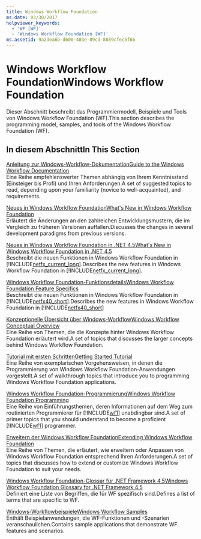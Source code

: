 ```yaml
---
title: Windows Workflow Foundation
ms.date: 03/30/2017
helpviewer_keywords:
  - 'WF [WF]'
  - 'Windows Workflow Foundation [WF]'
ms.assetid: 9a23ea6b-d600-483e-89cd-8889cfec5f66
---
```

# <a name="windows-workflow-foundation"></a><span data-ttu-id="01bee-102">Windows Workflow Foundation</span><span class="sxs-lookup"><span data-stu-id="01bee-102">Windows Workflow Foundation</span></span>
<span data-ttu-id="01bee-103">Dieser Abschnitt beschreibt das Programmiermodell, Beispiele und Tools von Windows Workflow Foundation (WF).</span><span class="sxs-lookup"><span data-stu-id="01bee-103">This section describes the programming model, samples, and tools of the Windows Workflow Foundation (WF).</span></span>  
  
## <a name="in-this-section"></a><span data-ttu-id="01bee-104">In diesem Abschnitt</span><span class="sxs-lookup"><span data-stu-id="01bee-104">In This Section</span></span>  
 [<span data-ttu-id="01bee-105">Anleitung zur Windows-Workflow-Dokumentation</span><span class="sxs-lookup"><span data-stu-id="01bee-105">Guide to the Windows Workflow Documentation</span></span>](guide-to-the-documentation.md)  
 <span data-ttu-id="01bee-106">Eine Reihe empfehlenswerter Themen abhängig von Ihrem Kenntnisstand (Einsteiger bis Profi) und Ihren Anforderungen.</span><span class="sxs-lookup"><span data-stu-id="01bee-106">A set of suggested topics to read, depending upon your familiarity (novice to well-acquainted), and requirements.</span></span>  
  
 [<span data-ttu-id="01bee-107">Neues in Windows Workflow Foundation</span><span class="sxs-lookup"><span data-stu-id="01bee-107">What's New in Windows Workflow Foundation</span></span>](whats-new.md)  
 <span data-ttu-id="01bee-108">Erläutert die Änderungen an den zahlreichen Entwicklungsmustern, die im Vergleich zu früheren Versionen auffallen.</span><span class="sxs-lookup"><span data-stu-id="01bee-108">Discusses the changes in several development paradigms from previous versions.</span></span>  
  
 [<span data-ttu-id="01bee-109">Neues in Windows Workflow Foundation in .NET 4.5</span><span class="sxs-lookup"><span data-stu-id="01bee-109">What's New in Windows Workflow Foundation in .NET 4.5</span></span>](whats-new-in-wf-in-dotnet.md)  
 <span data-ttu-id="01bee-110">Beschreibt die neuen Funktionen in Windows Workflow Foundation in [!INCLUDE[netfx_current_long](../../../includes/netfx-current-long-md.md)].</span><span class="sxs-lookup"><span data-stu-id="01bee-110">Describes the new features in Windows Workflow Foundation in [!INCLUDE[netfx_current_long](../../../includes/netfx-current-long-md.md)].</span></span>  
  
 [<span data-ttu-id="01bee-111">Windows Workflow Foundation-Funktionsdetails</span><span class="sxs-lookup"><span data-stu-id="01bee-111">Windows Workflow Foundation Feature Specifics</span></span>](feature-specifics.md)  
 <span data-ttu-id="01bee-112">Beschreibt die neuen Funktionen in Windows Workflow Foundation in [!INCLUDE[netfx40_short](../../../includes/netfx40-short-md.md)].</span><span class="sxs-lookup"><span data-stu-id="01bee-112">Describes the new features in Windows Workflow Foundation in  [!INCLUDE[netfx40_short](../../../includes/netfx40-short-md.md)]</span></span>  
  
 [<span data-ttu-id="01bee-113">Konzeptionelle Übersicht über Windows-Workflow</span><span class="sxs-lookup"><span data-stu-id="01bee-113">Windows Workflow Conceptual Overview</span></span>](conceptual-overview.md)  
 <span data-ttu-id="01bee-114">Eine Reihe von Themen, die die Konzepte hinter Windows Workflow Foundation erläutert wird.</span><span class="sxs-lookup"><span data-stu-id="01bee-114">A set of topics that discusses the larger concepts behind Windows Workflow Foundation.</span></span>  
  
 [<span data-ttu-id="01bee-115">Tutorial mit ersten Schritten</span><span class="sxs-lookup"><span data-stu-id="01bee-115">Getting Started Tutorial</span></span>](getting-started-tutorial.md)  
 <span data-ttu-id="01bee-116">Eine Reihe von exemplarischen Vorgehensweisen, in denen die Programmierung von Windows Workflow Foundation-Anwendungen vorgestellt.</span><span class="sxs-lookup"><span data-stu-id="01bee-116">A set of walkthrough topics that introduce you to programming Windows Workflow Foundation applications.</span></span>  
  
 [<span data-ttu-id="01bee-117">Windows Workflow Foundation-Programmierung</span><span class="sxs-lookup"><span data-stu-id="01bee-117">Windows Workflow Foundation Programming</span></span>](programming.md)  
 <span data-ttu-id="01bee-118">Eine Reihe von Einführungsthemen, deren Informationen auf dem Weg zum routinierten Programmierer für [!INCLUDE[wf1](../../../includes/wf1-md.md)] unabdingbar sind.</span><span class="sxs-lookup"><span data-stu-id="01bee-118">A set of primer topics that you should understand to become a proficient [!INCLUDE[wf1](../../../includes/wf1-md.md)] programmer.</span></span>  
  
 [<span data-ttu-id="01bee-119">Erweitern der Windows Workflow Foundation</span><span class="sxs-lookup"><span data-stu-id="01bee-119">Extending Windows Workflow Foundation</span></span>](extend.md)  
 <span data-ttu-id="01bee-120">Eine Reihe von Themen, die erläutert, wie erweitern oder Anpassen von Windows Workflow Foundation entsprechend Ihren Anforderungen.</span><span class="sxs-lookup"><span data-stu-id="01bee-120">A set of topics that discusses how to extend or customize Windows Workflow Foundation to suit your needs.</span></span>  
  
 [<span data-ttu-id="01bee-121">Windows Workflow Foundation-Glossar für .NET Framework 4.5</span><span class="sxs-lookup"><span data-stu-id="01bee-121">Windows Workflow Foundation Glossary for .NET Framework 4.5</span></span>](glossary.md)  
 <span data-ttu-id="01bee-122">Definiert eine Liste von Begriffen, die für WF spezifisch sind.</span><span class="sxs-lookup"><span data-stu-id="01bee-122">Defines a list of terms that are specific to WF.</span></span>  
  
 [<span data-ttu-id="01bee-123">Windows-Workflowbeispiele</span><span class="sxs-lookup"><span data-stu-id="01bee-123">Windows Workflow Samples</span></span>](./samples/index.md)  
 <span data-ttu-id="01bee-124">Enthält Beispielanwendungen, die WF-Funktionen und -Szenarien veranschaulichen.</span><span class="sxs-lookup"><span data-stu-id="01bee-124">Contains sample applications that demonstrate WF features and scenarios.</span></span>
